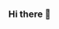 ### Hi there 👋

<!--
**Folarinjr/Folarinjr** is a ✨ _special_ ✨ repository because its `README.md` (this file) appears on your GitHub profile.

Here are some ideas to get you started:

- 🔭 I’m currently working on React Js and React Native frontend projects
- 🌱 I’m currently learning frontend and backend technologies
- 👯 I’m looking to collaborate on frontend web and mobile application projects
- 🤔 I’m looking for help with frontend projects
- 💬 Ask me about Web and Software Development
- 📫 How to reach me: https://www.linkedin.com/in/junior-folarin-5a4962212/
- 😄 Pronouns: F O L A R I N
-->
